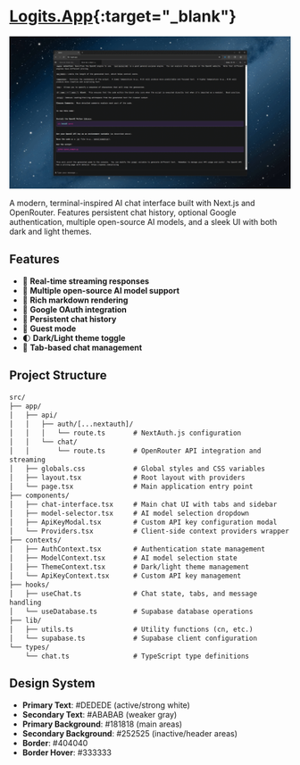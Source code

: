 # [Logits.App](https://logits.app){:target="_blank"}

![Demo GIF](https://github.com/rkdune/latent/blob/main/demogif.gif)

A modern, terminal-inspired AI chat interface built with Next.js and OpenRouter. Features persistent chat history, optional Google authentication, multiple open-source AI models, and a sleek UI with both dark and light themes.

## Features
- 💬 **Real-time streaming responses**
- 🔄 **Multiple open-source AI model support**
- 📝 **Rich markdown rendering**
- 🔑 **Google OAuth integration**
- 💾 **Persistent chat history**
- 🚪 **Guest mode**
- 🌓 **Dark/Light theme toggle**
- 📑 **Tab-based chat management**

## Project Structure

```
src/
├── app/
│   ├── api/
│   │   ├── auth/[...nextauth]/
│   │   │   └── route.ts       # NextAuth.js configuration
│   │   └── chat/
│   │       └── route.ts       # OpenRouter API integration and streaming
│   ├── globals.css            # Global styles and CSS variables
│   ├── layout.tsx             # Root layout with providers
│   └── page.tsx               # Main application entry point
├── components/
│   ├── chat-interface.tsx     # Main chat UI with tabs and sidebar
│   ├── model-selector.tsx     # AI model selection dropdown
│   ├── ApiKeyModal.tsx        # Custom API key configuration modal
│   └── Providers.tsx          # Client-side context providers wrapper
├── contexts/
│   ├── AuthContext.tsx        # Authentication state management
│   ├── ModelContext.tsx       # AI model selection state
│   ├── ThemeContext.tsx       # Dark/light theme management
│   └── ApiKeyContext.tsx      # Custom API key management
├── hooks/
│   ├── useChat.ts             # Chat state, tabs, and message handling
│   └── useDatabase.ts         # Supabase database operations
├── lib/
│   ├── utils.ts               # Utility functions (cn, etc.)
│   └── supabase.ts            # Supabase client configuration
└── types/
    └── chat.ts                # TypeScript type definitions
```

## Design System

- **Primary Text**: #DEDEDE (active/strong white)
- **Secondary Text**: #ABABAB (weaker gray)
- **Primary Background**: #181818 (main areas)
- **Secondary Background**: #252525 (inactive/header areas)
- **Border**: #404040
- **Border Hover**: #333333